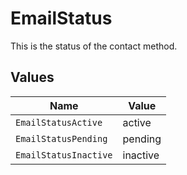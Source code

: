 # EmailStatus

This is the status of the contact method.


## Values

| Name                  | Value                 |
| --------------------- | --------------------- |
| `EmailStatusActive`   | active                |
| `EmailStatusPending`  | pending               |
| `EmailStatusInactive` | inactive              |
